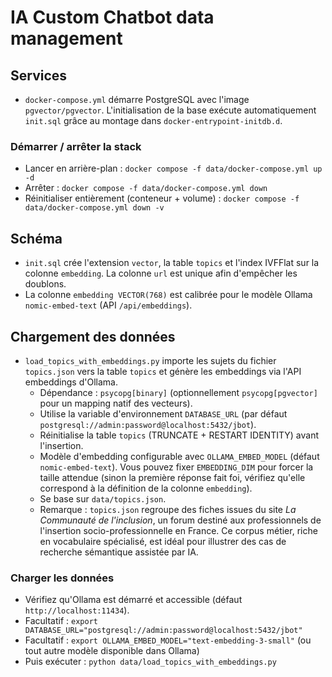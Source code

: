 # IA Custom Chatbot data management

## Services
- `docker-compose.yml` démarre PostgreSQL avec l'image `pgvector/pgvector`. L'initialisation de la base exécute automatiquement `init.sql` grâce au montage dans `docker-entrypoint-initdb.d`.

### Démarrer / arrêter la stack
- Lancer en arrière-plan : `docker compose -f data/docker-compose.yml up -d`
- Arrêter : `docker compose -f data/docker-compose.yml down`
- Réinitialiser entièrement (conteneur + volume) : `docker compose -f data/docker-compose.yml down -v`

## Schéma
- `init.sql` crée l'extension `vector`, la table `topics` et l'index IVFFlat sur la colonne `embedding`. La colonne `url` est unique afin d'empêcher les doublons.
- La colonne `embedding VECTOR(768)` est calibrée pour le modèle Ollama `nomic-embed-text` (API `/api/embeddings`).

## Chargement des données
- `load_topics_with_embeddings.py` importe les sujets du fichier `topics.json` vers la table `topics` et génère les embeddings via l'API embeddings d'Ollama.
  - Dépendance : `psycopg[binary]` (optionnellement `psycopg[pgvector]` pour un mapping natif des vecteurs).
  - Utilise la variable d'environnement `DATABASE_URL` (par défaut `postgresql://admin:password@localhost:5432/jbot`).
  - Réinitialise la table `topics` (TRUNCATE + RESTART IDENTITY) avant l'insertion.
  - Modèle d'embedding configurable avec `OLLAMA_EMBED_MODEL` (défaut `nomic-embed-text`). Vous pouvez fixer `EMBEDDING_DIM` pour forcer la taille attendue (sinon la première réponse fait foi, vérifiez qu'elle correspond à la définition de la colonne `embedding`).
  - Se base sur `data/topics.json`.
  - Remarque : `topics.json` regroupe des fiches issues du site *La Communauté de l'inclusion*, un forum destiné aux professionnels de l'insertion socio-professionnelle en France. Ce corpus métier, riche en vocabulaire spécialisé, est idéal pour illustrer des cas de recherche sémantique assistée par IA.

### Charger les données
- Vérifiez qu'Ollama est démarré et accessible (défaut `http://localhost:11434`).
- Facultatif : `export DATABASE_URL="postgresql://admin:password@localhost:5432/jbot"`
- Facultatif : `export OLLAMA_EMBED_MODEL="text-embedding-3-small"` (ou tout autre modèle disponible dans Ollama)
- Puis exécuter : `python data/load_topics_with_embeddings.py`
